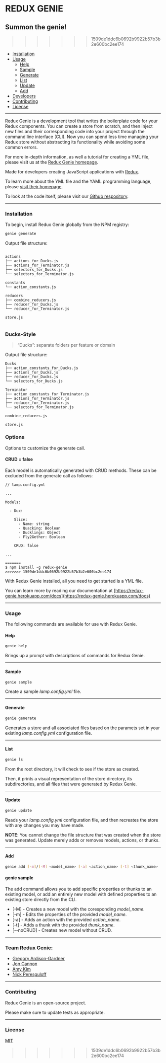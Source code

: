 # REDUX GENIE

## Summon the genie!
>>>>>>> 1509de1ddc6b0692b9922b57b3b2e600bc2ee174

- [Installation](#Installation)
- [Usage](#Usage)
  - [Help](#Help)
  - [Sample](#Sample)
  - [Generate](#Generate)
  - [List](#List)
  - [Update](#Update)
  - [Add](#Add)
- [Developers](#Developers)
- [Contributing](#Contributing)
- [License](#License)

---

Redux Genie is a development tool that writes the boilerplate code for your Redux components. You can create a store from scratch, and then inject new files and their corresponding code into your project through the command line interface (CLI). Now you can spend less time managing your Redux store without abstracting its functionality while avoiding some common errors.

For more in-depth information, as well a tutorial for creating a YML file, please visit us at the [Redux Genie homepage](https://redux-genie.herokuapp.com/).

Made for developers creating JavaScript applications with [Redux](https://redux.js.org/).

To learn more about the YML file and the YAML programming language, please [visit their homepage](https://yaml.org/).

To look at the code itself, please visit our [Github respository](https://github.com/lovely-libras/redux-genie).

---

### Installation

To begin, install Redux Genie globally from the NPM registry:

```bash
genie generate
```

Output file structure:
```

actions
├── actions_for_Ducks.js
├── actions_for_Terminator.js
├── selectors_for_Ducks.js
└── selectors_for_Terminator.js

constants
└── action_constants.js

reducers
├── combine_reducers.js
├── reducer_for_Ducks.js
└── reducer_for_Terminator.js

store.js


```

### Ducks-Style

> “Ducks”: separate folders per feature or domain

Output file structure:
```
Ducks
├── action_constants_for_Ducks.js
├── actions_for_Ducks.js
├── reducer_for_Ducks.js
└── selectors_for_Ducks.js

Terminator
├── action_constants_for_Terminator.js
├── actions_for_Terminator.js
├── reducer_for_Terminator.js
└── selectors_for_Terminator.js

combine_reducers.js

store.js
```

### Options

Options to customize the generate call.

#### CRUD = false

Each model is automatically generated with CRUD methods. These can be excluded from the generate call as follows:

```
// lamp.config.yml 

...

Models:

  - Dux:

    Slice:
      - Name: string
      - Quacking: Boolean
      - Ducklings: Object
      - Fly2Gether: Boolean

    CRUD: false

...

=======
$ npm install -g redux-genie
>>>>>>> 1509de1ddc6b0692b9922b57b3b2e600bc2ee174
```

With Redux Genie installed, all you need to get started is a YML file.

You can learn more by reading our documentation at [https://redux-genie.herokuapp.com/docs](https://redux-genie.herokuapp.com/docs)

---

### Usage

The following commands are available for use with Redux Genie.

#### Help

```bash
genie help
```

Brings up a prompt with descriptions of commands for Redux Genie.

---

#### Sample

```bash
genie sample
```

Create a sample _lamp.config.yml_ file.

---

#### Generate

```bash
genie generate
```

Generates a store and all associated files based on the paramets set in your existing _lamp.config.yml_ configuration file.

---

#### List

```bash
genie ls
```

From the root directory, it will check to see if the store as created.

Then, it prints a visual representation of the store directory, its subdirectories, and all files that were generated by Redux Genie.

---

#### Update

```bash
genie update
```

Reads your _lamp.config.yml_ configuration file, and then recreates the store with any changes you may have made.

**NOTE**: You cannot change the file structure that was created when the store was generated. Update merely adds or removes models, actions, or thunks.

---

#### Add

```bash
genie add [-m]/[-M] <model_name> [-a] <action_name> [-t] <thunk_name>
```

#### genie sample

The add command allows you to add specific properties or thunks to an existing model, or add an entirely new model with defined properties to an existing store directly from the CLI.

- [-M] - Creates a new model with the coresponding _model_name_.
- [-m] - Edits the properties of the provided _model_name_.
- [-a] - Adds an action with the provided _action_name_.
- [-t] - Adds a thunk with the provided _thunk_name_.
- [--noCRUD] - Creates new model without CRUD.

---

### Team Redux Genie:


- [Gregory Ardison-Gardner](https://www.linkedin.com/in/ardison-gardner/)
- [Jon Cannon](https://www.linkedin.com/in/jonathan-cannon-62675683/)
- [Amy Kim](https://www.linkedin.com/in/amyarimkim/)
- [Nick Peresguloff](https://www.linkedin.com/in/nicholas-pereslugoff/)

---

### Contributing

Redux Genie is an open-source project.

Please make sure to update tests as appropriate.

---

### License

[MIT](https://choosealicense.com/licenses/mit/)
>>>>>>> 1509de1ddc6b0692b9922b57b3b2e600bc2ee174
